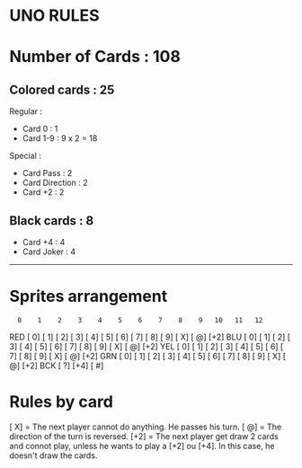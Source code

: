 # UNO RULES

# Number of Cards : 108

## Colored cards : 25
Regular : 
- Card 0 : 1
- Card 1-9 : 9 x 2 = 18

Special :
- Card Pass : 2
- Card Direction : 2
- Card +2 : 2

## Black cards : 8
- Card +4 : 4
- Card Joker : 4

---

# Sprites arrangement

      0    1    2    3    4    5    6    7    8    9   10   11   12
RED [ 0] [ 1] [ 2] [ 3] [ 4] [ 5] [ 6] [ 7] [ 8] [ 9] [ X] [ @] [+2]
BLU [ 0] [ 1] [ 2] [ 3] [ 4] [ 5] [ 6] [ 7] [ 8] [ 9] [ X] [ @] [+2]
YEL [ 0] [ 1] [ 2] [ 3] [ 4] [ 5] [ 6] [ 7] [ 8] [ 9] [ X] [ @] [+2]
GRN [ 0] [ 1] [ 2] [ 3] [ 4] [ 5] [ 6] [ 7] [ 8] [ 9] [ X] [ @] [+2]
BCK [ ?] [+4] [ #]


# Rules by card

[ X] = The next player cannot do anything. He passes his turn.
[ @] = The direction of the turn is reversed.
[+2] = The next player get draw 2 cards and connot play, unless he wants to play a [+2] ou [+4]. In this case, he doesn't draw the cards.

